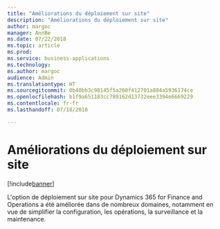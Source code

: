 ```yaml
---
title: "Améliorations du déploiement sur site"
description: "Améliorations du déploiement sur site"
author: margoc
manager: AnnBe
ms.date: 07/22/2018
ms.topic: article
ms.prod: 
ms.service: business-applications
ms.technology: 
ms.author: margoc
audience: Admin
ms.translationtype: HT
ms.sourcegitcommit: 0b40bb3c98145f5a260f412701a884a5936174ce
ms.openlocfilehash: b1f9a651183cc789162d13732eee3394e6669229
ms.contentlocale: fr-fr
ms.lasthandoff: 07/18/2018

---
```

#  <a name="on-premises-deployment-enhancements"></a>Améliorations du déploiement sur site

[!include[banner](../../includes/banner.md)]

L'option de déploiement sur site pour Dynamics 365 for Finance and Operations a été améliorée dans de nombreux domaines, notamment en vue de simplifier la configuration, les opérations, la surveillance et la maintenance.

